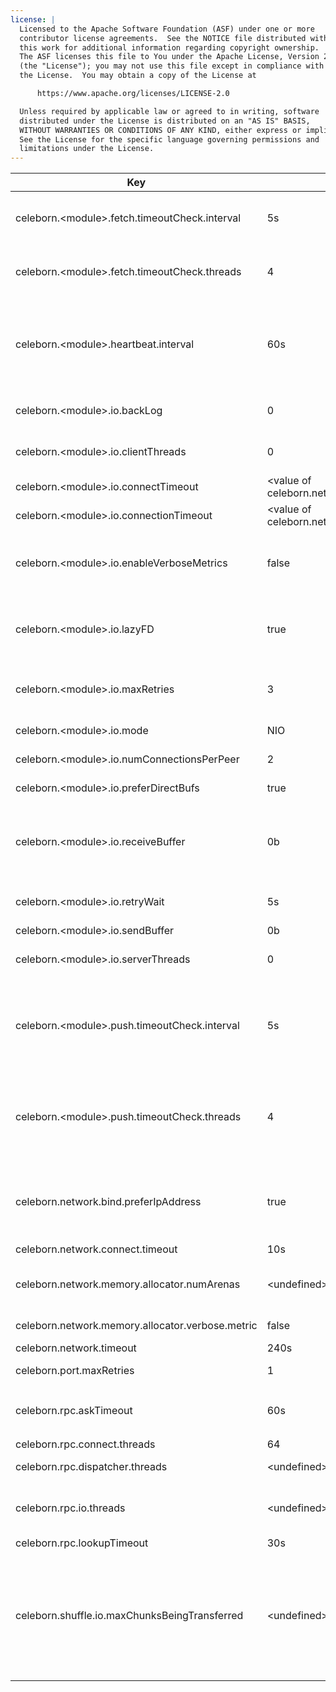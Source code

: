 ```yaml
---
license: |
  Licensed to the Apache Software Foundation (ASF) under one or more
  contributor license agreements.  See the NOTICE file distributed with
  this work for additional information regarding copyright ownership.
  The ASF licenses this file to You under the Apache License, Version 2.0
  (the "License"); you may not use this file except in compliance with
  the License.  You may obtain a copy of the License at

      https://www.apache.org/licenses/LICENSE-2.0

  Unless required by applicable law or agreed to in writing, software
  distributed under the License is distributed on an "AS IS" BASIS,
  WITHOUT WARRANTIES OR CONDITIONS OF ANY KIND, either express or implied.
  See the License for the specific language governing permissions and
  limitations under the License.
---
```


<!--begin-include-->
| Key | Default | Description | Since |
| --- | ------- | ----------- | ----- |
| celeborn.&lt;module&gt;.fetch.timeoutCheck.interval | 5s | Interval for checking fetch data timeout. It only support setting <module> to `data` since it works for shuffle client fetch data and should be configured on client side. | 0.3.0 | 
| celeborn.&lt;module&gt;.fetch.timeoutCheck.threads | 4 | Threads num for checking fetch data timeout. It only support setting <module> to `data` since it works for shuffle client fetch data and should be configured on client side. | 0.3.0 | 
| celeborn.&lt;module&gt;.heartbeat.interval | 60s | The heartbeat interval between worker and client. If setting <module> to `data`, it works for shuffle client push and fetch data and should be configured on client side. If setting <module> to `replicate`, it works for worker replicate data to peer worker and should be configured on worker side. | 0.3.0 | 
| celeborn.&lt;module&gt;.io.backLog | 0 | Requested maximum length of the queue of incoming connections. Default 0 for no backlog. |  | 
| celeborn.&lt;module&gt;.io.clientThreads | 0 | Number of threads used in the client thread pool. Default to 0, which is 2x#cores. |  | 
| celeborn.&lt;module&gt;.io.connectTimeout | &lt;value of celeborn.network.connect.timeout&gt; | Socket connect timeout. |  | 
| celeborn.&lt;module&gt;.io.connectionTimeout | &lt;value of celeborn.network.timeout&gt; | Connection active timeout. |  | 
| celeborn.&lt;module&gt;.io.enableVerboseMetrics | false | Whether to track Netty memory detailed metrics. If true, the detailed metrics of Netty PoolByteBufAllocator will be gotten, otherwise only general memory usage will be tracked. |  | 
| celeborn.&lt;module&gt;.io.lazyFD | true | Whether to initialize FileDescriptor lazily or not. If true, file descriptors are created only when data is going to be transferred. This can reduce the number of open files. |  | 
| celeborn.&lt;module&gt;.io.maxRetries | 3 | Max number of times we will try IO exceptions (such as connection timeouts) per request. If set to 0, we will not do any retries. |  | 
| celeborn.&lt;module&gt;.io.mode | NIO | Netty EventLoopGroup backend, available options: NIO, EPOLL. |  | 
| celeborn.&lt;module&gt;.io.numConnectionsPerPeer | 2 | Number of concurrent connections between two nodes. |  | 
| celeborn.&lt;module&gt;.io.preferDirectBufs | true | If true, we will prefer allocating off-heap byte buffers within Netty. |  | 
| celeborn.&lt;module&gt;.io.receiveBuffer | 0b | Receive buffer size (SO_RCVBUF). Note: the optimal size for receive buffer and send buffer should be latency * network_bandwidth. Assuming latency = 1ms, network_bandwidth = 10Gbps buffer size should be ~ 1.25MB. | 0.2.0 | 
| celeborn.&lt;module&gt;.io.retryWait | 5s | Time that we will wait in order to perform a retry after an IOException. Only relevant if maxIORetries > 0. | 0.2.0 | 
| celeborn.&lt;module&gt;.io.sendBuffer | 0b | Send buffer size (SO_SNDBUF). | 0.2.0 | 
| celeborn.&lt;module&gt;.io.serverThreads | 0 | Number of threads used in the server thread pool. Default to 0, which is 2x#cores. |  | 
| celeborn.&lt;module&gt;.push.timeoutCheck.interval | 5s | Interval for checking push data timeout. If setting <module> to `data`, it works for shuffle client push data and should be configured on client side. If setting <module> to `replicate`, it works for worker replicate data to peer worker and should be configured on worker side. | 0.3.0 | 
| celeborn.&lt;module&gt;.push.timeoutCheck.threads | 4 | Threads num for checking push data timeout. If setting <module> to `data`, it works for shuffle client push data and should be configured on client side. If setting <module> to `replicate`, it works for worker replicate data to peer worker and should be configured on worker side. | 0.3.0 | 
| celeborn.network.bind.preferIpAddress | true | When `ture`, prefer to use IP address, otherwise FQDN. This configuration only takes effects when the bind hostname is not set explicitly, in such case, Celeborn will find the first non-loopback address to bind. | 0.3.0 | 
| celeborn.network.connect.timeout | 10s | Default socket connect timeout. | 0.2.0 | 
| celeborn.network.memory.allocator.numArenas | &lt;undefined&gt; | Number of arenas for pooled memory allocator. Default value is Runtime.getRuntime.availableProcessors, min value is 2. | 0.3.0 | 
| celeborn.network.memory.allocator.verbose.metric | false | Weather to enable verbose metric for pooled allocator. | 0.3.0 | 
| celeborn.network.timeout | 240s | Default timeout for network operations. | 0.2.0 | 
| celeborn.port.maxRetries | 1 | When port is occupied, we will retry for max retry times. | 0.2.0 | 
| celeborn.rpc.askTimeout | 60s | Timeout for RPC ask operations. It's recommended to set at least `240s` when `HDFS` is enabled in `celeborn.storage.activeTypes` | 0.2.0 | 
| celeborn.rpc.connect.threads | 64 |  | 0.2.0 | 
| celeborn.rpc.dispatcher.threads | &lt;undefined&gt; | Threads number of message dispatcher event loop | 0.3.0 | 
| celeborn.rpc.io.threads | &lt;undefined&gt; | Netty IO thread number of NettyRpcEnv to handle RPC request. The default threads number is the number of runtime available processors. | 0.2.0 | 
| celeborn.rpc.lookupTimeout | 30s | Timeout for RPC lookup operations. | 0.2.0 | 
| celeborn.shuffle.io.maxChunksBeingTransferred | &lt;undefined&gt; | The max number of chunks allowed to be transferred at the same time on shuffle service. Note that new incoming connections will be closed when the max number is hit. The client will retry according to the shuffle retry configs (see `celeborn.<module>.io.maxRetries` and `celeborn.<module>.io.retryWait`), if those limits are reached the task will fail with fetch failure. | 0.2.0 | 
<!--end-include-->
